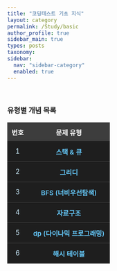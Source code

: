 ```yaml
---
title: "코딩테스트 기초 지식" 
layout: category
permalink: /Study/basic
author_profile: true
sidebar_main: true
types: posts
taxonomy:
sidebar:
  nav: "sidebar-category"
  enabled: true
---
```



<br/>

###  유형별 개념 목록


<style>
.problem-table {
  width: 100%;
  border-collapse: collapse;
  margin: 1rem 0;
  font-size: 0.95rem;
  text-align: center;
}
.problem-table th {
  background-color: #3d3d3d;
  color: #ffffff;
  padding: 10px;
}
.problem-table td {
  background-color: #1e1e1e;
  color: #cceeff;
  padding: 12px;
  border-bottom: 1px solid #444444;
}
.problem-table tr:hover td {
  background-color: #2a2a2a;
  color: #ffffff;
  transition: 0.2s;
}
.problem-table a {
  color: #66ccff;
  font-weight: 600;
  text-decoration: none;
}
.problem-table a:hover {
  color: #00ffff;
  text-decoration: underline;
}
</style>

<table class="problem-table">
<thead>
<tr><th>번호</th><th>문제 유형</th></tr>
</thead>
<tbody>
  <tr>
    <td>1</td>
    <td><a href="/Study/basic/stack">스택 & 큐</a></td>
  </tr>
  <tr>
    <td>2</td>
    <td><a href="/Study/basic/greedy">그리디</a></td>
  </tr>
  <tr>
    <td>3</td>
    <td><a href="/Study/basic/bfs">BFS (너비우선탐색)</a></td>
  </tr>
  <tr>
    <td>4</td>
    <td><a href="/Study/basic/datastructure">자료구조</a></td>
  </tr>
  <tr>
    <td>5</td>
    <td><a href="/Study/basic/dp">dp (다이나믹 프로그래밍)</a></td>
  </tr>
  <tr>
    <td>6</td>
    <td><a href="/Study/basic/hash">해시 테이블</a></td>
  </tr>
</tbody>

</table>
